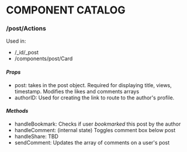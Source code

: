 # COMPONENT CATALOG

### **/post/Actions**

Used in:

- /\_id/\_post
- /components/post/Card

#### _Props_

- post: takes in the post object. Required for displaying title, views, timestamp. Modifies the likes and comments arrays
- authorID: Used for creating the link to route to the author's profile.

#### _Methods_

- handleBookmark: Checks if user _bookmarked_ this post by the author
- handleComment: (internal state) Toggles comment box below post
- handleShare: TBD
- sendComment: Updates the array of comments on a user's post
